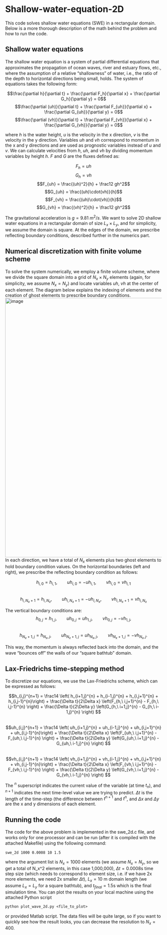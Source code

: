 # Shallow-water-equation-2D
This code solves shallow water equations (SWE) in a rectangular domain. Below is a more thorough description of the math behind the problem and how to run the code.

## Shallow water equations
The shallow water equation is a system of partial diﬀerential equations that approximates the propagation of ocean waves, river and estuary ﬂows, etc., where the assumption of a relative “shallowness” of water, i.e., the ratio of the depth to horizontal directions being small, holds. The system of equations takes the following form:

$$\frac{\partial h}{\partial t} + \frac{\partial F_h}{\partial x} + \frac{\partial G_h}{\partial y} = 0$$
$$\frac{\partial (uh)}{\partial t} + \frac{\partial F_{uh}}{\partial x} + \frac{\partial G_{uh}}{\partial y} = 0$$
$$\frac{\partial (vh)}{\partial t} + \frac{\partial F_{vh}}{\partial x} + \frac{\partial G_{vh}}{\partial y} = 0$$

where $h$ is the water height, $u$ is the velocity in the x direction, $v$ is the velocity in the y direction. Variables $uh$ and $vh$ correspond to momentum in the x and y directions and are used as prognostic variables instead of $u$ and $v$. We can calculate velocities from  $h$, $uh$, and $vh$ by dividing momentum variables by height $h$. $F$ and $G$ are the ﬂuxes deﬁned as:

$$F_{h} = uh$$
$$G_h = vh$$
$$F_{uh} = \frac{(uh)^2}{h} + \frac12 gh^2$$
$$G_{uh} = \frac{(uh)\cdot(vh)}{h}$$
$$F_{vh} = \frac{(uh)\cdot(vh)}{h}$$
$$G_{vh} = \frac{(vh)^2}{h} + \frac12 gh^2$$

The gravitational acceleration is $g = 9.81\ m^2/s$.
We want to solve 2D shallow water equations in a rectangular domain of size $L_x \times L_y$, and for simplicity, we assume the domain is square. At the edges of the domain, we prescribe reﬂecting boundary conditions, described further in the numerics part.

## Numerical discretization with finite volume scheme
To solve the system numerically, we employ a ﬁnite volume scheme, where we divide the square domain into a grid of $N_x \times N_y$ elements (again, for simplicity, we assume $N_x = N_y$) and locate variables $uh$, $vh$ at the center of each element. The diagram below explains the indexing of elements and the creation of ghost elements to prescribe boundary conditions.
<img width="832" alt="image" src="https://github.com/user-attachments/assets/b330a24a-294b-45f7-a33f-6380e2429045" />
In each direction, we have a total of $N_x$ elements plus two ghost elements to hold boundary condition values. On the horizontal boundaries (left and right), we prescribe the reﬂecting boundary condition as follows:

$$h_{i,0} = h_{i,1},\qquad uh_{i,0} = -uh_{i,1},\qquad vh_{i,0} = vh_{i,1}$$\
$$h_{i,N_x+1} = h_{i,N_x},\qquad uh_{i,N_x+1} = -uh_{i,N_x},\qquad vh_{i,N_x+1} = vh_{i,N_x}$$

The vertical boundary conditions are:
$$h_{0,j} = h_{1,j},\qquad uh_{0,j} = uh_{1,j},\qquad vh_{0,j} = -vh_{1,j},$$\
$$h_{N_x+1,j} = h_{N_x,j},\qquad uh_{N_x+1,j} = uh_{N_x,j},\qquad vh_{N_x+1,j} = -vh_{N_x,j}.$$

This way, the momentum is always reﬂected back into the domain, and the wave “bounces oﬀ” the walls of our “square bathtub” domain.

## Lax-Friedrichs time-stepping method
To discretize our equations, we use the Lax-Friedrichs scheme, which can be expressed as follows:

$$h_{i,j}^{n+1} = \frac14 \left( h_{i+1,j}^{n} + h_{i-1,j}^{n} + h_{i,j+1}^{n} + h_{i,j-1}^{n}\right) + \frac{\Delta t}{2\Delta x} \left(F_{h,\ i,j+1}^{n} - F_{h,\ i,j-1}^{n} \right) + \frac{\Delta t}{2\Delta y} \left(G_{h,\ i+1,j}^{n} - G_{h,\ i-1,j}^{n} \right) $$\
$$uh_{i,j}^{n+1} = \frac14 \left( uh_{i+1,j}^{n} + uh_{i-1,j}^{n} + uh_{i,j+1}^{n} + uh_{i,j-1}^{n}\right) + \frac{\Delta t}{2\Delta x} \left(F_{uh,\ i,j+1}^{n} - F_{uh,\ i,j-1}^{n} \right) + \frac{\Delta t}{2\Delta y} \left(G_{uh,\ i+1,j}^{n} - G_{uh,\ i-1,j}^{n} \right) $$\
$$vh_{i,j}^{n+1} = \frac14 \left( vh_{i+1,j}^{n} + vh_{i-1,j}^{n} + vh_{i,j+1}^{n} + vh_{i,j-1}^{n}\right) + \frac{\Delta t}{2\Delta x} \left(F_{vh,\ i,j+1}^{n} - F_{vh,\ i,j-1}^{n} \right) + \frac{\Delta t}{2\Delta y} \left(G_{vh,\ i+1,j}^{n} - G_{vh,\ i-1,j}^{n} \right) $$

The $^n$ superscript indicates the current value of the variable (at time $t_n$), and $^{n+1}$ indicates the next time-level value we are trying to predict. $\Delta t$ is the length of the time-step (the difference between $t^{n+1}$ and $t^n$, and $\Delta x$ and $\Delta y$ are the x and y dimensions of each element. 

## Running the code
The code for the above problem is implemented in the swe_2d.c ﬁle, and works only for one processor and can be run (after it is compiled with the attached Makeﬁle) using the following command:

`swe_2d 1000 0.0008 10 1.5`

where the argument list is $N_x = 1000$ elements (we assume $N_x = N_y$, so we get a total of N_x^2 elements, in this case 1,000,000), $\Delta t = 0.0008$s time step size (which needs to correspond to element size, i.e. if we have 2x more elements, we need 2x smaller $\Delta t$), $L_x = 10$ m domain length (we assume $L_x = L_y$ for a square bathtub), and $t_{final} = 1.5$s which is the final simulation time. You can plot the results on your local machine using the attached Python script

`python plot_wave_2d.py <file_to_plot>`

or provided Matlab script. The data ﬁles will be quite large, so if you want to quickly see how the result looks, you can decrease the resolution to $N_x = 400$. 




